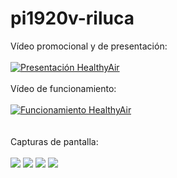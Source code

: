# pi1920v-riluca
Vídeo promocional y de presentación: <br/><br/>
[![Presentación HealthyAir](https://img.youtube.com/vi/gBEGHqSUzSQ.jpg)](https://www.youtube.com/watch?v=gBEGHqSUzSQ "Presentación Healthy Air, tu app de salud ambiental")
<br/><br/>
Vídeo de funcionamiento: <br/><br/>
[![Funcionamiento HealthyAir](http://img.youtube.com/vi/h8ycUZZeswM/0.jpg)](http://www.youtube.com/watch?v=h8ycUZZeswM "Presentación HealthyAir")
<br/><br/><br/>
Capturas de pantalla:<br/><br/>
![](https://github.com/2DAMUE/pi1920v-riluca/blob/master/app/src/main/assets/splash.PNG)
![](https://github.com/2DAMUE/pi1920v-riluca/blob/master/app/src/main/assets/login.PNG)
![](https://github.com/2DAMUE/pi1920v-riluca/blob/master/app/src/main/assets/navigation.PNG)
![](https://github.com/2DAMUE/pi1920v-riluca/blob/master/app/src/main/assets/stations.PNG)
